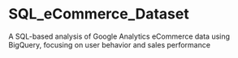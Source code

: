 # SQL_eCommerce_Dataset
A SQL-based analysis of Google Analytics eCommerce data using BigQuery, focusing on user behavior and sales performance
